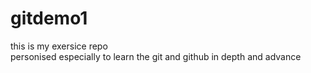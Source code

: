 # gitdemo1
this is my exersice repo
<br>
personised especially to learn the git and github in depth and advance



